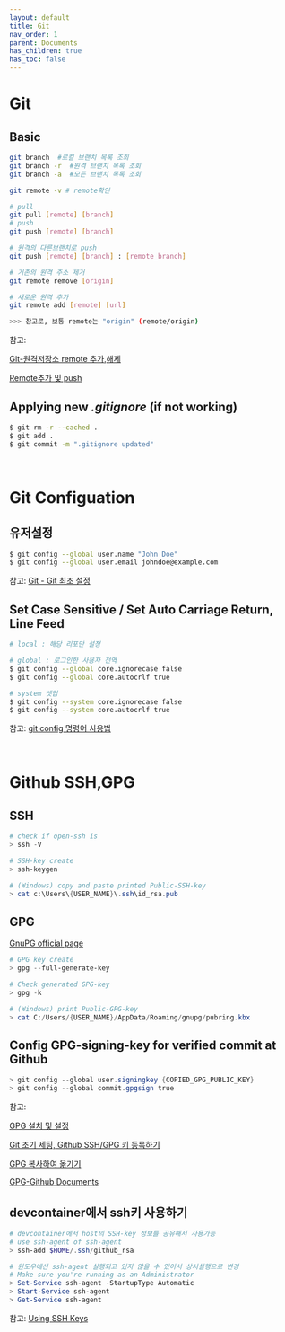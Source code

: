 ```yaml
---
layout: default
title: Git
nav_order: 1
parent: Documents
has_children: true
has_toc: false
---
```


# Git

## Basic
```bash
git branch  #로컬 브랜치 목록 조회
git branch -r  #원격 브랜치 목록 조회
git branch -a  #모든 브랜치 목록 조회

git remote -v # remote확인

# pull
git pull [remote] [branch]
# push
git push [remote] [branch]

# 원격의 다른브랜치로 push
git push [remote] [branch] : [remote_branch]

# 기존의 원격 주소 제거
git remote remove [origin]

# 새로운 원격 추가
git remote add [remote] [url]

>>> 참고로, 보통 remote는 "origin" (remote/origin)
```
참고:

[Git-원격저장소 remote 추가,해제](https://codechacha.com/ko/git-delete-add-remote/)

[Remote추가 및 push](https://whoisjmh.tistory.com/entry/git-Remote-%EB%A5%BC-%EC%B6%94%EA%B0%80%ED%95%98%EA%B8%B0-%EC%B6%94%EA%B0%80%ED%95%9C-Remote%EC%97%90-push%ED%95%98%EA%B8%B0)


## Applying new *.gitignore* (if not working)

```bash
$ git rm -r --cached .
$ git add .
$ git commit -m ".gitignore updated"
```

<br>

# Git Configuation

## 유저설정

```bash
$ git config --global user.name "John Doe"
$ git config --global user.email johndoe@example.com
```
참고: [Git - Git 최초 설정](https://git-scm.com/book/ko/v2/%EC%8B%9C%EC%9E%91%ED%95%98%EA%B8%B0-Git-%EC%B5%9C%EC%B4%88-%EC%84%A4%EC%A0%95)


## Set Case Sensitive / Set Auto Carriage Return, Line Feed

```bash
# local : 해당 리포만 설정

# global : 로그인한 사용자 전역
$ git config --global core.ignorecase false
$ git config --global core.autocrlf true

# system 셋업
$ git config --system core.ignorecase false
$ git config --system core.autocrlf true
```

참고: [git config 명령어 사용법](https://www.daleseo.com/git-config/)

<br>

# Github SSH,GPG

## SSH

```powershell
# check if open-ssh is 
> ssh -V

# SSH-key create
> ssh-keygen 

# (Windows) copy and paste printed Public-SSH-key
> cat c:\Users\{USER_NAME}\.ssh\id_rsa.pub
```


## GPG
[GnuPG official page](https://gnupg.org/)

```powershell
# GPG key create
> gpg --full-generate-key

# Check generated GPG-key
> gpg -k

# (Windows) print Public-GPG-key
> cat C:/Users/{USER_NAME}/AppData/Roaming/gnupg/pubring.kbx

```


## Config GPG-signing-key for verified commit at Github

```powershell
> git config --global user.signingkey {COPIED_GPG_PUBLIC_KEY}
> git config --global commit.gpgsign true
```

참고: 

[GPG 설치 및 설정](http://egloos.zum.com/mcchae/v/11264181)

[Git 초기 세팅, Github SSH/GPG 키 등록하기](https://www.latera.kr/blog/2019-12-28-git-%EC%B4%88%EA%B8%B0%EC%84%B8%ED%8C%85/)

[GPG 복사하여 옮기기](https://irostub.github.io/information/gpg-how-to-export-and-import-gpg-key-commit-sign-other-machine/)

[GPG-Github Documents](https://docs.github.com/en/authentication/managing-commit-signature-verification/generating-a-new-gpg-key)


## devcontainer에서 ssh키 사용하기

```powershell
# devcontainer에서 host의 SSH-key 정보를 공유해서 사용가능
# use ssh-agent of ssh-agent
> ssh-add $HOME/.ssh/github_rsa

# 윈도우에선 ssh-agent 실행되고 있지 않을 수 있어서 상시실행으로 변경
# Make sure you're running as an Administrator
> Set-Service ssh-agent -StartupType Automatic
> Start-Service ssh-agent
> Get-Service ssh-agent
```

참고: [Using SSH Keys](https://code.visualstudio.com/docs/devcontainers/containers#_using-ssh-keys)







